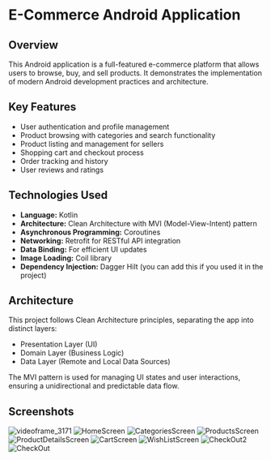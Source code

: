 # E-Commerce Android Application

## Overview
This Android application is a full-featured e-commerce platform that allows users to browse, buy, and sell products. It demonstrates the implementation of modern Android development practices and architecture.

## Key Features
- User authentication and profile management
- Product browsing with categories and search functionality
- Product listing and management for sellers
- Shopping cart and checkout process
- Order tracking and history
- User reviews and ratings

## Technologies Used
- **Language:** Kotlin
- **Architecture:** Clean Architecture with MVI (Model-View-Intent) pattern
- **Asynchronous Programming:** Coroutines
- **Networking:** Retrofit for RESTful API integration
- **Data Binding:** For efficient UI updates
- **Image Loading:** Coil library
- **Dependency Injection:** Dagger Hilt (you can add this if you used it in the project)

## Architecture
This project follows Clean Architecture principles, separating the app into distinct layers:
- Presentation Layer (UI)
- Domain Layer (Business Logic)
- Data Layer (Remote and Local Data Sources)

The MVI pattern is used for managing UI states and user interactions, ensuring a unidirectional and predictable data flow.


## Screenshots

![videoframe_3171](https://github.com/user-attachments/assets/e6aeb9cf-3ac0-4d04-8ae1-52b521c96cc2)
![HomeScreen](https://github.com/user-attachments/assets/9af689ff-0cf8-4719-a8dc-5496aff550d6)
![CategoriesScreen](https://github.com/user-attachments/assets/332fd1a1-db44-4fce-b90b-39609ab59465)
![ProductsScreen](https://github.com/user-attachments/assets/d716bd41-3107-42b1-a64a-1166796683e8)
![ProductDetailsScreen](https://github.com/user-attachments/assets/c89c2aa9-c65b-4817-8c23-9a2ed405db30)
![CartScreen](https://github.com/user-attachments/assets/716aafe6-dc57-4bef-8f3c-094c10dfbeb0)
![WishListScreen](https://github.com/user-attachments/assets/a5b0c6fd-2838-4552-a0d5-09f5c9235fb8)
![CheckOut2](https://github.com/user-attachments/assets/fae4f609-1d62-4924-b53c-20640fd82bae)
![CheckOut](https://github.com/user-attachments/assets/25073cc9-f0d8-44a8-8439-561bc475c31b)



